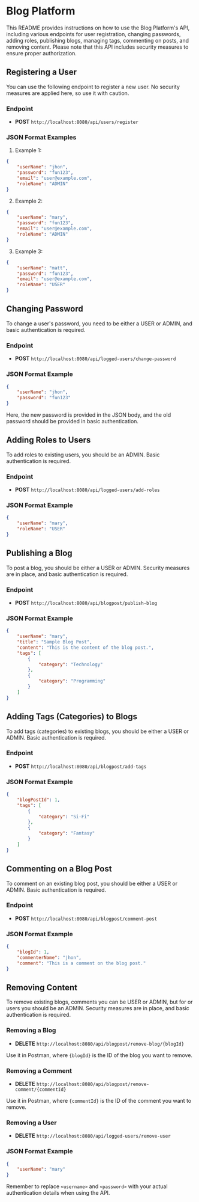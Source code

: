 # Blog Platform

This README provides instructions on how to use the Blog Platform's API, including various endpoints for user registration, changing passwords, adding roles, publishing blogs, managing tags, commenting on posts, and removing content. Please note that this API includes security measures to ensure proper authorization.

## Registering a User

You can use the following endpoint to register a new user. No security measures are applied here, so use it with caution.

### Endpoint
- **POST** `http://localhost:8080/api/users/register`

### JSON Format Examples
1. Example 1:
```json
{
    "userName": "jhon",
    "password": "fun123",
    "email": "user@example.com",
    "roleName": "ADMIN"
}
```

2. Example 2:
```json
{
    "userName": "mary",
    "password": "fun123",
    "email": "user@example.com",
    "roleName": "ADMIN"
}
```

3. Example 3:
```json
{
    "userName": "matt",
    "password": "fun123",
    "email": "user@example.com",
    "roleName": "USER"
}
```

## Changing Password

To change a user's password, you need to be either a USER or ADMIN, and basic authentication is required.

### Endpoint
- **POST** `http://localhost:8080/api/logged-users/change-password`

### JSON Format Example
```json
{
    "userName": "jhon",
    "password": "fun123"
}
```

Here, the new password is provided in the JSON body, and the old password should be provided in basic authentication.

## Adding Roles to Users

To add roles to existing users, you should be an ADMIN. Basic authentication is required.

### Endpoint
- **POST** `http://localhost:8080/api/logged-users/add-roles`

### JSON Format Example
```json
{
    "userName": "mary",
    "roleName": "USER"
}
```

## Publishing a Blog

To post a blog, you should be either a USER or ADMIN. Security measures are in place, and basic authentication is required.

### Endpoint
- **POST** `http://localhost:8080/api/blogpost/publish-blog`

### JSON Format Example
```json
{
    "userName": "mary",
    "title": "Sample Blog Post",
    "content": "This is the content of the blog post.",
    "tags": [
        {
            "category": "Technology"
        },
        {
            "category": "Programming"
        }
    ]
}
```

## Adding Tags (Categories) to Blogs

To add tags (categories) to existing blogs, you should be either a USER or ADMIN. Basic authentication is required.

### Endpoint
- **POST** `http://localhost:8080/api/blogpost/add-tags`

### JSON Format Example
```json
{
    "blogPostId": 1,
    "tags": [
        {
            "category": "Si-Fi"
        },
        {
            "category": "Fantasy"
        }
    ]
}
```

## Commenting on a Blog Post

To comment on an existing blog post, you should be either a USER or ADMIN. Basic authentication is required.

### Endpoint
- **POST** `http://localhost:8080/api/blogpost/comment-post`

### JSON Format Example
```json
{
    "blogId": 1,
    "commenterName": "jhon",
    "comment": "This is a comment on the blog post."
}
```

## Removing Content

To remove existing blogs, comments you can be USER or ADMIN, but for or users you should be an ADMIN. Security measures are in place, and basic authentication is required.

### Removing a Blog
- **DELETE** `http://localhost:8080/api/blogpost/remove-blog/{blogId}`

Use it in Postman, where `{blogId}` is the ID of the blog you want to remove.

### Removing a Comment
- **DELETE** `http://localhost:8080/api/blogpost/remove-comment/{commentId}`

Use it in Postman, where `{commentId}` is the ID of the comment you want to remove.

### Removing a User
- **DELETE** `http://localhost:8080/api/logged-users/remove-user`

### JSON Format Example
```json
{
    "userName": "mary"
}
```

Remember to replace `<username>` and `<password>` with your actual authentication details when using the API.
